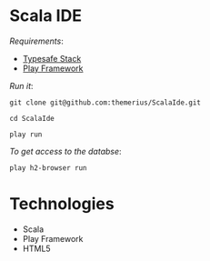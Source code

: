 # Scala IDE

_Requirements_:

  * [Typesafe Stack](http://typesafe.com/stack/download)
  * [Play Framework](http://www.playframework.org/documentation/2.0/Installing)

_Run it_:

`git clone git@github.com:themerius/ScalaIde.git`

`cd ScalaIde`

`play run`

_To get access to the databse_:

`play h2-browser run`


# Technologies

* Scala
* Play Framework
* HTML5
